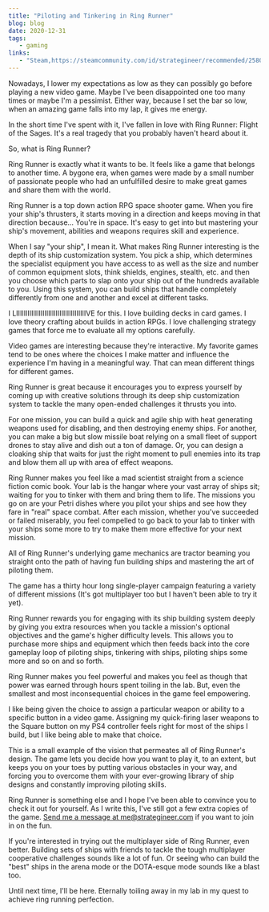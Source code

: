 ```yaml
---
title: "Piloting and Tinkering in Ring Runner"
blog: blog
date: 2020-12-31
tags:
   - gaming
links:
   - "Steam,https://steamcommunity.com/id/strategineer/recommended/258010/"
---
```

Nowadays, I lower my expectations as low as they can possibly go before playing a new video game. Maybe I've been disappointed one too many times or maybe I'm a pessimist. Either way, because I set the bar so low, when an amazing game falls into my lap, it gives me energy.

In the short time I've spent with it, I've fallen in love with Ring Runner: Flight of the Sages. It's a real tragedy that you probably haven't heard about it.

So, what is Ring Runner?

Ring Runner is exactly what it wants to be. It feels like a game that belongs to another time. A bygone era, when games were made by a small number of passionate people who had an unfulfilled desire to make great games and share them with the world.

Ring Runner is a top down action RPG space shooter game. When you fire your ship's thrusters, it starts moving in a direction and keeps moving in that direction because... You're in space. It's easy to get into but mastering your ship's movement, abilities and weapons requires skill and experience.

When I say "your ship", I mean it. What makes Ring Runner interesting is the depth of its ship customization system. You pick a ship, which determines the specialist equipment you have access to as well as the size and number of common equipment slots, think shields, engines, stealth, etc. and then you choose which parts to slap onto your ship out of the hundreds available to you. Using this system, you can build ships that handle completely differently from one and another and excel at different tasks.

I LIIIIIIIIIIIIIIIIIIIIIIIIIIIIIIIIIIIIIVE for this. I love building decks in card games. I love theory crafting about builds in action RPGs. I love challenging strategy games that force me to evaluate all my options carefully.

Video games are interesting because they're interactive. My favorite games tend to be ones where the choices I make matter and influence the experience I'm having in a meaningful way. That can mean different things for different games.

Ring Runner is great because it encourages you to express yourself by coming up with creative solutions through its deep ship customization system to tackle the many open-ended challenges it thrusts you into.

For one mission, you can build a quick and agile ship with heat generating weapons used for disabling, and then destroying enemy ships. For another, you can make a big but slow missile boat relying on a small fleet of support drones to stay alive and dish out a ton of damage. Or, you can design a cloaking ship that waits for just the right moment to pull enemies into its trap and blow them all up with area of effect weapons.

Ring Runner makes you feel like a mad scientist straight from a science fiction comic book. Your lab is the hangar where your vast array of ships sit; waiting for you to tinker with them and bring them to life. The missions you go on are your Petri dishes where you pilot your ships and see how they fare in "real" space combat. After each mission, whether you've succeeded or failed miserably, you feel compelled to go back to your lab to tinker with your ships some more to try to make them more effective for your next mission.

All of Ring Runner's underlying game mechanics are tractor beaming you straight onto the path of having fun building ships and mastering the art of piloting them.

The game has a thirty hour long single-player campaign featuring a variety of different missions (It's got multiplayer too but I haven't been able to try it yet).

Ring Runner rewards you for engaging with its ship building system deeply by giving you extra resources when you tackle a mission's optional objectives and the game's higher difficulty levels. This allows you to purchase more ships and equipment which then feeds back into the core gameplay loop of piloting ships, tinkering with ships, piloting ships some more and so on and so forth.

Ring Runner makes you feel powerful and makes you feel as though that power was earned through hours spent toiling in the lab. But, even the smallest and most inconsequential choices in the game feel empowering.

I like being given the choice to assign a particular weapon or ability to a specific button in a video game. Assigning my quick-firing laser weapons to the Square button on my PS4 controller feels right for most of the ships I build, but I like being able to make that choice.

This is a small example of the vision that permeates all of Ring Runner's design. The game lets you decide how you want to play it, to an extent, but keeps you on your toes by putting various obstacles in your way, and forcing you to overcome them with your ever-growing library of ship designs and constantly improving piloting skills.

Ring Runner is something else and I hope I've been able to convince you to check it out for yourself. As I write this, I've still got a few extra copies of the game. [Send me a message at me@strategineer.com](mailto:me@strategineer.com) if you want to join in on the fun.

If you're interested in trying out the multiplayer side of Ring Runner, even better. Building sets of ships with friends to tackle the tough multiplayer cooperative challenges sounds like a lot of fun. Or seeing who can build the "best" ships in the arena mode or the DOTA-esque mode sounds like a blast too.

Until next time, I'll be here. Eternally toiling away in my lab in my quest to achieve ring running perfection.

